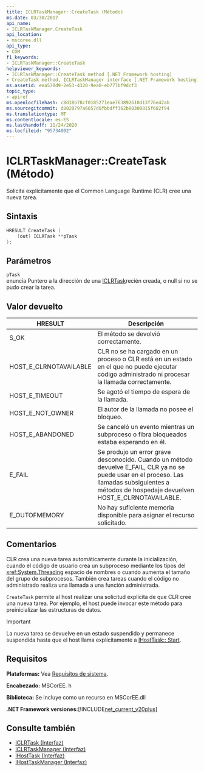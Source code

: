 ```yaml
---
title: ICLRTaskManager::CreateTask (Método)
ms.date: 03/30/2017
api_name:
- ICLRTaskManager.CreateTask
api_location:
- mscoree.dll
api_type:
- COM
f1_keywords:
- ICLRTaskManager::CreateTask
helpviewer_keywords:
- ICLRTaskManager::CreateTask method [.NET Framework hosting]
- CreateTask method, ICLRTaskManager interface [.NET Framework hosting]
ms.assetid: eea570d9-2e53-4320-9ea0-eb777bf9dcf3
topic_type:
- apiref
ms.openlocfilehash: c8d18b78cf0185271eae763892610d13f76e42ab
ms.sourcegitcommit: d8020797a6657d0fbbdff362b80300815f682f94
ms.translationtype: MT
ms.contentlocale: es-ES
ms.lasthandoff: 11/24/2020
ms.locfileid: "95734002"
---
```

# <a name="iclrtaskmanagercreatetask-method"></a>ICLRTaskManager::CreateTask (Método)

Solicita explícitamente que el Common Language Runtime (CLR) cree una nueva tarea.  
  
## <a name="syntax"></a>Sintaxis  
  
```cpp  
HRESULT CreateTask (  
    [out] ICLRTask **pTask  
);  
```  
  
## <a name="parameters"></a>Parámetros  

 `pTask`  
 enuncia Puntero a la dirección de una [ICLRTask](iclrtask-interface.md)recién creada, o null si no se pudo crear la tarea.  
  
## <a name="return-value"></a>Valor devuelto  
  
|HRESULT|Descripción|  
|-------------|-----------------|  
|S_OK|El método se devolvió correctamente.|  
|HOST_E_CLRNOTAVAILABLE|CLR no se ha cargado en un proceso o CLR está en un estado en el que no puede ejecutar código administrado ni procesar la llamada correctamente.|  
|HOST_E_TIMEOUT|Se agotó el tiempo de espera de la llamada.|  
|HOST_E_NOT_OWNER|El autor de la llamada no posee el bloqueo.|  
|HOST_E_ABANDONED|Se canceló un evento mientras un subproceso o fibra bloqueados estaba esperando en él.|  
|E_FAIL|Se produjo un error grave desconocido. Cuando un método devuelve E_FAIL, CLR ya no se puede usar en el proceso. Las llamadas subsiguientes a métodos de hospedaje devuelven HOST_E_CLRNOTAVAILABLE.|  
|E_OUTOFMEMORY|No hay suficiente memoria disponible para asignar el recurso solicitado.|  
  
## <a name="remarks"></a>Comentarios  

 CLR crea una nueva tarea automáticamente durante la inicialización, cuando el código de usuario crea un subproceso mediante los tipos del <xref:System.Threading> espacio de nombres o cuando aumenta el tamaño del grupo de subprocesos. También crea tareas cuando el código no administrado realiza una llamada a una función administrada.  
  
 `CreateTask` permite al host realizar una solicitud explícita de que CLR cree una nueva tarea. Por ejemplo, el host puede invocar este método para preinicializar las estructuras de datos.  
  
> [!IMPORTANT]
> La nueva tarea se devuelve en un estado suspendido y permanece suspendida hasta que el host llama explícitamente a [IHostTask:: Start](ihosttask-start-method.md).  
  
## <a name="requirements"></a>Requisitos  

 **Plataformas:** Vea [Requisitos de sistema](../../get-started/system-requirements.md).  
  
 **Encabezado:** MSCorEE. h  
  
 **Biblioteca:** Se incluye como un recurso en MSCorEE.dll  
  
 **.NET Framework versiones:**[!INCLUDE[net_current_v20plus](../../../../includes/net-current-v20plus-md.md)]  
  
## <a name="see-also"></a>Consulte también

- [ICLRTask (Interfaz)](iclrtask-interface.md)
- [ICLRTaskManager (Interfaz)](iclrtaskmanager-interface.md)
- [IHostTask (Interfaz)](ihosttask-interface.md)
- [IHostTaskManager (Interfaz)](ihosttaskmanager-interface.md)
